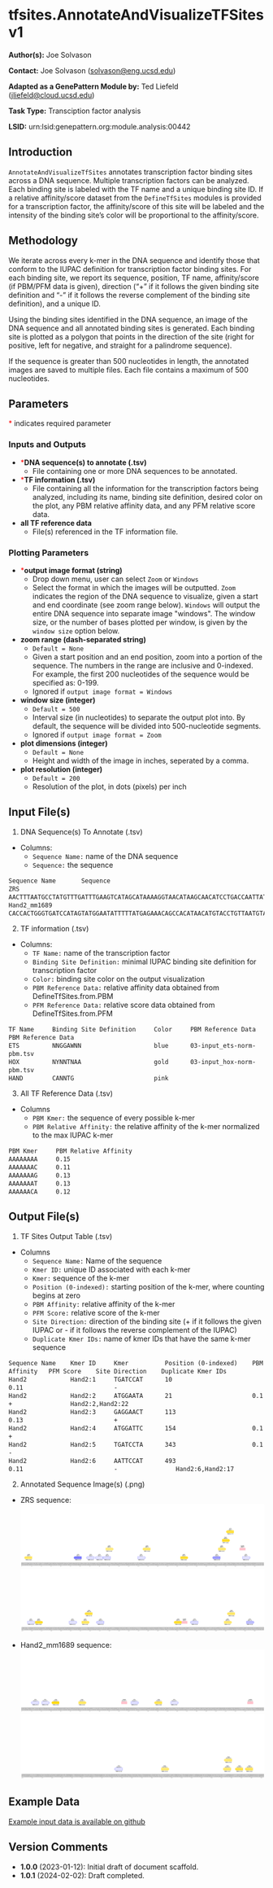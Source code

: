 # tfsites.AnnotateAndVisualizeTFSites v1

**Author(s):** Joe Solvason  

**Contact:** Joe Solvason (solvason@eng.ucsd.edu)

**Adapted as a GenePattern Module by:** Ted Liefeld (jliefeld@cloud.ucsd.edu)

**Task Type:** Transciption factor analysis

**LSID:**  urn:lsid:genepattern.org:module.analysis:00442


## Introduction

`AnnotateAndVisualizeTfSites` annotates transcription factor binding sites across a DNA sequence. Multiple transcription factors can be analyzed. Each binding site is labeled with the TF name and a unique binding site ID. If a relative affinity/score dataset from the `DefineTfSites` modules is provided for a transcription factor, the  affinity/score of this site will be labeled and the intensity of the binding site’s color will be proportional to the  affinity/score.


## Methodology

We iterate across every k-mer in the DNA sequence and identify those that conform to the IUPAC definition for transcription factor binding sites. For each binding site, we report its sequence, position, TF name,  affinity/score (if PBM/PFM data is given), direction (“+” if it follows the given binding site definition and “-” if it follows the reverse complement of the binding site definition), and a unique ID. 

Using the binding sites identified in the DNA sequence, an image of the DNA sequence and all annotated binding sites is generated. Each binding site is plotted as a polygon that points in the direction of the site (right for positive, left for negative, and straight for a palindrome sequence).  

If the sequence is greater than 500 nucleotides in length, the annotated images are saved to multiple files. Each file contains a maximum of 500 nucleotides. 


## Parameters

<span style="color: red;">*</span> indicates required parameter

### Inputs and Outputs

- <span style="color: red;">*</span>**DNA sequence(s) to annotate (.tsv)**
    - File containing one or more DNA sequences to be annotated. 
- <span style="color: red;">*</span>**TF information (.tsv)**
    - File containing all the information for the transcription factors being analyzed, including its name, binding site definition, desired color on the plot, any PBM relative affinity data, and any PFM relative score data.
- **all TF reference data**
    - File(s) referenced in the TF information file.     

### Plotting Parameters
- <span style="color: red;">*</span>**output image format (string)**
    - Drop down menu, user can select `Zoom` or `Windows`
    - Select the format in which the images will be outputted. `Zoom` indicates the region of the DNA sequence to visualize, given a start and end coordinate (see zoom range below). `Windows` will output the entire DNA sequence into separate image "windows". The window size, or the number of bases plotted per window, is given by the `window size` option below.
- **zoom range (dash-separated string)**
    - `Default = None`
    - Given a start position and an end position, zoom into a portion of the sequence. The numbers in the range are inclusive and 0-indexed. For example, the first 200 nucleotides of the sequence would be specified as: 0-199.
    - Ignored if `output image format = Windows`
- **window size (integer)**
    - `Default = 500`
    - Interval size (in nucleotides) to separate the output plot into. By default, the sequence will be divided into 500-nucleotide segments.
    - Ignored if `output image format = Zoom`
- **plot dimensions (integer)**
    - `Default = None`
    - Height and width of the image in inches, seperated by a comma. 
- **plot resolution (integer)**
    - `Default = 200`
    - Resolution of the plot, in dots (pixels) per inch

## Input File(s)

1.  DNA Sequence(s) To Annotate (.tsv)
- Columns:
    - `Sequence Name:` name of the DNA sequence
    - `Sequence:` the sequence
 
```
Sequence Name	    Sequence
ZRS                 AACTTTAATGCCTATGTTTGATTTGAAGTCATAGCATAAAAGGTAACATAAGCAACATCCTGACCAATTATCCAAACCATCCAGACATCCCTGAATGGC...
Hand2_mm1689        CACCACTGGGTGATCCATAGTATGGAATATTTTTATGAGAAACAGCCACATAACATGTACCTGTTAATGTAGGCTTTGTGTTTATTTGCAATAGCAGAG...
```

2. TF information (.tsv)
- Columns:
    - `TF Name:` name of the transcription factor
    - `Binding Site Definition:` minimal IUPAC binding site definition for transcription factor
    - `Color:` binding site color on the output visualization
    - `PBM Reference Data:` relative affinity data obtained from DefineTfSites.from.PBM
    - `PFM Reference Data:` relative score data obtained from DefineTfSites.from.PFM
 
```
TF Name     Binding Site Definition     Color     PBM Reference Data           PBM Reference Data
ETS         NNGGAWNN                    blue      03-input_ets-norm-pbm.tsv	
HOX         NYNNTNAA                    gold      03-input_hox-norm-pbm.tsv	
HAND        CANNTG                      pink	       
```
    
3. All TF Reference Data (.tsv)
- Columns
  - `PBM Kmer:` the sequence of every possible k-mer
  - `PBM Relative Affinity:` the relative affinity of the k-mer normalized to the max IUPAC k-mer

```
PBM Kmer     PBM Relative Affinity
AAAAAAAA     0.15
AAAAAAAC     0.11
AAAAAAAG     0.13
AAAAAAAT     0.13
AAAAAACA     0.12
```

       
## Output File(s)

1.  TF Sites Output Table (.tsv)
- Columns
    - `Sequence Name:` Name of the sequence
    - `Kmer ID:` unique ID associated with each k-mer
    - `Kmer:` sequence of the k-mer
    - `Position (0-indexed):` starting position of the k-mer, where counting begins at zero
    - `PBM Affinity:` relative affinity of the k-mer
    - `PFM Score:` relative score of the k-mer
    - `Site Direction:` direction of the binding site (+ if it follows the given IUPAC or - if it follows the reverse complement of the IUPAC)
    - `Duplicate Kmer IDs:` name of kmer IDs that have the same k-mer sequence

```
Sequence Name    Kmer ID     Kmer          Position (0-indexed)    PBM Affinity   PFM Score    Site Direction    Duplicate Kmer IDs
Hand2            Hand2:1     TGATCCAT      10                      0.11                         -	
Hand2            Hand2:2     ATGGAATA      21                      0.1                          +                Hand2:2,Hand2:22
Hand2            Hand2:3     GAGGAACT      113                     0.13                         +	
Hand2            Hand2:4     ATGGATTC      154                     0.1                          +	
Hand2            Hand2:5     TGATCCTA      343                     0.1                          -	
Hand2            Hand2:6     AATTCCAT      493                     0.11                         -                Hand2:6,Hand2:17
```

2.  Annotated Sequence Image(s) (.png)

- ZRS sequence: 
   <img src="./visualizeInSilicoSnvs-image_seq=ZRS-start_pos=0.png"/>
   <img src="./visualizeInSilicoSnvs-image_seq=ZRS-start_pos=250.png"/>

- Hand2_mm1689 sequence:
   <img src="./visualizeInSilicoSnvs-image_seq=Hand2-start_pos=0.png"/>
   <img src="./visualizeInSilicoSnvs-image_seq=Hand2-start_pos=250.png"/>
    
  
## Example Data

[Example input data is available on github](https://github.com/genepattern/tfsites.annotateTfSites/data)

    
## Version Comments

- **1.0.0** (2023-01-12): Initial draft of document scaffold.
- **1.0.1** (2024-02-02): Draft completed.
